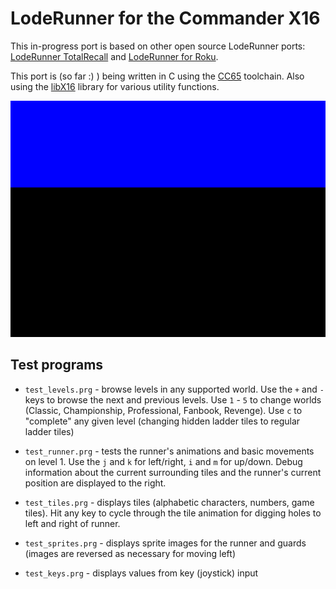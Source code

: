 # LodeRunner for the Commander X16

This in-progress port is based on other open source LodeRunner ports: [LodeRunner TotalRecall](https://github.com/SimonHung/LodeRunner_TotalRecall) and [LodeRunner for Roku](https://github.com/lvcabral/Lode-Runner-Roku).

This port is (so far :) ) being written in C using the [CC65](https://cc65.github.io/) toolchain.  Also using the [libX16](https://github.com/CJLove/libX16) library for various utility functions.

![](runner.gif)

## Test programs
* `test_levels.prg` - browse levels in any supported world.  Use the `+` and `-` keys to browse the next and previous levels.  Use `1` - `5` to change worlds (Classic, Championship, Professional, Fanbook, Revenge).  Use `c` to "complete" any given level (changing hidden ladder tiles to regular ladder tiles)

* `test_runner.prg` - tests the runner's animations and basic movements on level 1.  Use the `j` and `k` for left/right, `i` and `m` for up/down.  Debug information about the current surrounding tiles and the runner's current position are displayed to the right.

* `test_tiles.prg` - displays tiles (alphabetic characters, numbers, game tiles).  Hit any key to cycle through the tile animation for digging holes to left and right of runner.

* `test_sprites.prg` - displays sprite images for the runner and guards (images are reversed as necessary for moving left)

* `test_keys.prg` - displays values from key (joystick) input
